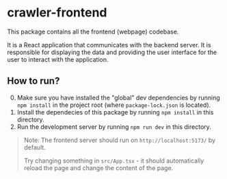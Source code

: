 # crawler-frontend

This package contains all the frontend (webpage) codebase.

It is a React application that communicates with the backend server. It is responsible for displaying the data and providing the user interface for the user to interact with the application.

## How to run?

0. Make sure you have installed the "global" dev dependencies by running `npm install` in the project root (where `package-lock.json` is located).
1. Install the dependecies of this package by running `npm install` in this directory.
2. Run the development server by running `npm run dev` in this directory.

> Note: The frontend server should run on `http://localhost:5173/` by default.
>
> Try changing something in `src/App.tsx` - it should automatically reload the page and change the content of the page.
